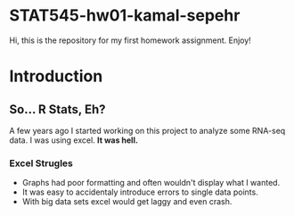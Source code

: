 # STAT545-hw01-kamal-sepehr

Hi, this is the repository for my first homework assignment. Enjoy!

# Introduction


## So... R Stats, Eh?

A few years ago I started working on this project to analyze some RNA-seq data. I was using excel. **It was hell.**

### Excel Strugles
+ Graphs had poor formatting and often wouldn't display what I wanted.
+ It was easy to accidentaly introduce errors to single data points.
+ With big data sets excel would get laggy and even crash.
